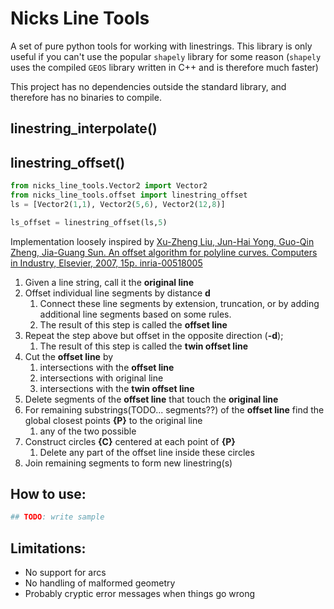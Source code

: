 # Nicks Line Tools
A set of pure python tools for working with linestrings.
This library is only useful if you can't use the popular `shapely` library for some reason (`shapely` uses the compiled `GEOS` library written in C++ and is therefore much faster)

This project has no dependencies outside the standard library, and therefore has no binaries to compile.

## linestring_interpolate()

## linestring_offset()

```python
from nicks_line_tools.Vector2 import Vector2
from nicks_line_tools.offset import linestring_offset
ls = [Vector2(1,1), Vector2(5,6), Vector2(12,8)]

ls_offset = linestring_offset(ls,5)

```
Implementation loosely inspired by
[Xu-Zheng Liu, Jun-Hai Yong, Guo-Qin Zheng, Jia-Guang Sun. An offset algorithm for polyline curves. Computers in Industry, Elsevier, 2007, 15p. inria-00518005](https://hal.inria.fr/inria-00518005/document)
 1. Given a line string, call it the **original line**
 1. Offset individual line segments by distance **d**
    1. Connect these line segments by extension, truncation, or by adding additional line segments based on some rules.
    1. The result of this step is called the **offset line**
 1. Repeat the step above but offset in the opposite direction (**-d**);
    1. The result of this step is called the **twin offset line**
 1. Cut the **offset line** by
    1. intersections with the **offset line**
    1. intersections with original line
    1. intersections with the **twin offset line**
 1. Delete segments of the **offset line** that touch the **original line**
 1. For remaining substrings(TODO... segments??) of the **offset line** find the global closest points **{P}** to the original line
    1. any of the two possible
 1. Construct circles **{C}** centered at each point of **{P}**
    1. Delete any part of the offset line inside these circles
 1. Join remaining segments to form new linestring(s)

## How to use:

```python
## TODO: write sample
```

## Limitations:
 - No support for arcs
 - No handling of malformed geometry
 - Probably cryptic error messages when things go wrong
